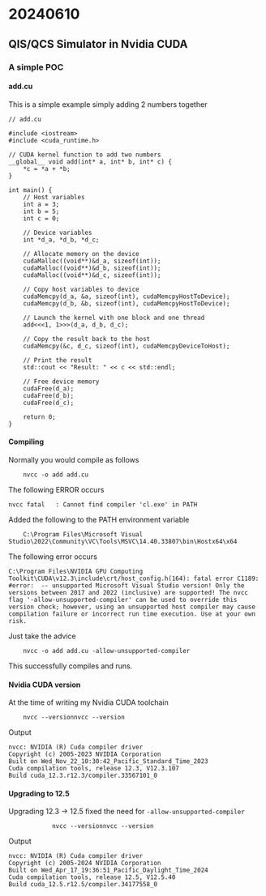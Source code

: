 # 20240610

## QIS/QCS Simulator in Nvidia CUDA

### A simple POC

#### add.cu

This is a simple example simply adding 2 numbers together

```
// add.cu

#include <iostream>
#include <cuda_runtime.h>

// CUDA kernel function to add two numbers
__global__ void add(int* a, int* b, int* c) {
    *c = *a + *b;
}

int main() {
    // Host variables
    int a = 3;
    int b = 5;
    int c = 0;

    // Device variables
    int *d_a, *d_b, *d_c;

    // Allocate memory on the device
    cudaMalloc((void**)&d_a, sizeof(int));
    cudaMalloc((void**)&d_b, sizeof(int));
    cudaMalloc((void**)&d_c, sizeof(int));

    // Copy host variables to device
    cudaMemcpy(d_a, &a, sizeof(int), cudaMemcpyHostToDevice);
    cudaMemcpy(d_b, &b, sizeof(int), cudaMemcpyHostToDevice);

    // Launch the kernel with one block and one thread
    add<<<1, 1>>>(d_a, d_b, d_c);

    // Copy the result back to the host
    cudaMemcpy(&c, d_c, sizeof(int), cudaMemcpyDeviceToHost);

    // Print the result
    std::cout << "Result: " << c << std::endl;

    // Free device memory
    cudaFree(d_a);
    cudaFree(d_b);
    cudaFree(d_c);

    return 0;
}
```

#### Compiling

Normally you would compile as follows

        nvcc -o add add.cu

The following ERROR occurs

```
nvcc fatal   : Cannot find compiler 'cl.exe' in PATH
```

Added the following to the PATH environment variable

        C:\Program Files\Microsoft Visual Studio\2022\Community\VC\Tools\MSVC\14.40.33807\bin\Hostx64\x64

The following error occurs

```
C:\Program Files\NVIDIA GPU Computing Toolkit\CUDA\v12.3\include\crt/host_config.h(164): fatal error C1189: #error:  -- unsupported Microsoft Visual Studio version! Only the versions between 2017 and 2022 (inclusive) are supported! The nvcc flag '-allow-unsupported-compiler' can be used to override this version check; however, using an unsupported host compiler may cause compilation failure or incorrect run time execution. Use at your own risk.
```

Just take the advice

        nvcc -o add add.cu -allow-unsupported-compiler


This successfully compiles and runs.

#### Nvidia CUDA version

At the time of writing my Nvidia CUDA toolchain

        nvcc --versionnvcc --version

Output

```
nvcc: NVIDIA (R) Cuda compiler driver
Copyright (c) 2005-2023 NVIDIA Corporation
Built on Wed_Nov_22_10:30:42_Pacific_Standard_Time_2023
Cuda compilation tools, release 12.3, V12.3.107
Build cuda_12.3.r12.3/compiler.33567101_0
```

#### Upgrading to 12.5

Upgrading 12.3 → 12.5 fixed the need for `-allow-unsupported-compiler`

                nvcc --versionnvcc --version

Output

```
nvcc: NVIDIA (R) Cuda compiler driver
Copyright (c) 2005-2024 NVIDIA Corporation
Built on Wed_Apr_17_19:36:51_Pacific_Daylight_Time_2024
Cuda compilation tools, release 12.5, V12.5.40
Build cuda_12.5.r12.5/compiler.34177558_0
```

